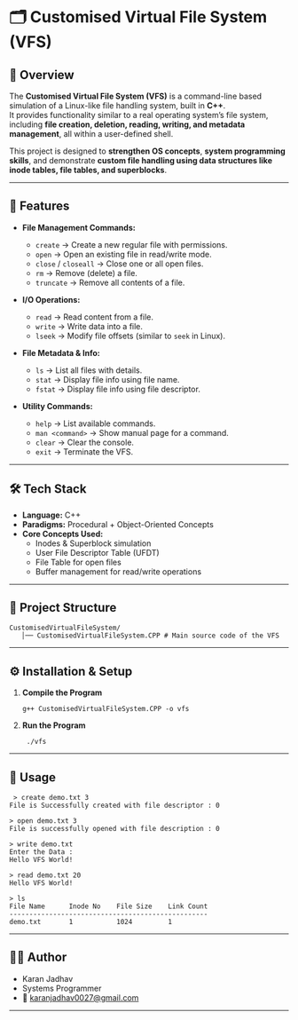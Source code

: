 # 🗂️ Customised Virtual File System (VFS)

## 📌 Overview
The **Customised Virtual File System (VFS)** is a command-line based simulation of a Linux-like file handling system, built in **C++**.  
It provides functionality similar to a real operating system’s file system, including **file creation, deletion, reading, writing, and metadata management**, all within a user-defined shell.

This project is designed to **strengthen OS concepts**, **system programming skills**, and demonstrate **custom file handling using data structures like inode tables, file tables, and superblocks**.

---

## 🚀 Features
- **File Management Commands:**
  - `create` → Create a new regular file with permissions.
  - `open` → Open an existing file in read/write mode.
  - `close` / `closeall` → Close one or all open files.
  - `rm` → Remove (delete) a file.
  - `truncate` → Remove all contents of a file.

- **I/O Operations:**
  - `read` → Read content from a file.
  - `write` → Write data into a file.
  - `lseek` → Modify file offsets (similar to `seek` in Linux).

- **File Metadata & Info:**
  - `ls` → List all files with details.
  - `stat` → Display file info using file name.
  - `fstat` → Display file info using file descriptor.

- **Utility Commands:**
  - `help` → List available commands.
  - `man <command>` → Show manual page for a command.
  - `clear` → Clear the console.
  - `exit` → Terminate the VFS.

---

## 🛠️ Tech Stack
- **Language:** C++  
- **Paradigms:** Procedural + Object-Oriented Concepts  
- **Core Concepts Used:**  
  - Inodes & Superblock simulation  
  - User File Descriptor Table (UFDT)  
  - File Table for open files  
  - Buffer management for read/write operations  

---

## 📂 Project Structure

    CustomisedVirtualFileSystem/
       │── CustomisedVirtualFileSystem.CPP # Main source code of the VFS
---

## ⚙️ Installation & Setup


1. **Compile the Program**

       g++ CustomisedVirtualFileSystem.CPP -o vfs
   
2. **Run the Program**

        ./vfs
---

## 📖 Usage

     > create demo.txt 3
    File is Successfully created with file descriptor : 0
    
    > open demo.txt 3
    File is successfully opened with file description : 0
    
    > write demo.txt
    Enter the Data :
    Hello VFS World!
    
    > read demo.txt 20
    Hello VFS World!
    
    > ls
    File Name      Inode No    File Size    Link Count
    --------------------------------------------------
    demo.txt       1           1024         1

  ---

## 👨‍💻 Author

  - Karan Jadhav
  - Systems Programmer
  -  📧 karanjadhav0027@gmail.com
---
